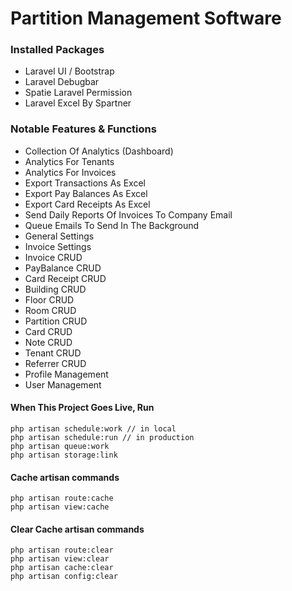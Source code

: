 # Partition Management Software

### Installed Packages
- Laravel UI / Bootstrap
- Laravel Debugbar
- Spatie Laravel Permission
- Laravel Excel By Spartner

### Notable Features & Functions
- Collection Of Analytics (Dashboard)
- Analytics For Tenants
- Analytics For Invoices
- Export Transactions As Excel
- Export Pay Balances As Excel
- Export Card Receipts As Excel
- Send Daily Reports Of Invoices To Company Email
- Queue Emails To Send In The Background
- General Settings
- Invoice Settings
- Invoice CRUD
- PayBalance CRUD
- Card Receipt CRUD
- Building CRUD
- Floor CRUD
- Room CRUD
- Partition CRUD
- Card CRUD
- Note CRUD
- Tenant CRUD
- Referrer CRUD
- Profile Management
- User Management

#### When This Project Goes Live, Run
```
php artisan schedule:work // in local
php artisan schedule:run // in production
php artisan queue:work
php artisan storage:link
```

#### Cache artisan commands
```
php artisan route:cache
php artisan view:cache
```

#### Clear Cache artisan commands
```
php artisan route:clear
php artisan view:clear
php artisan cache:clear
php artisan config:clear
```
